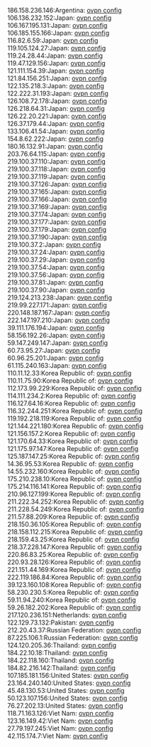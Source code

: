 186.158.236.146:Argentina: [ovpn config](vpn/186_158_236_146.ovpn)  
106.136.232.152:Japan: [ovpn config](vpn/106_136_232_152.ovpn)  
106.167.195.131:Japan: [ovpn config](vpn/106_167_195_131.ovpn)  
106.185.155.166:Japan: [ovpn config](vpn/106_185_155_166.ovpn)  
116.82.6.59:Japan: [ovpn config](vpn/116_82_6_59.ovpn)  
119.105.124.27:Japan: [ovpn config](vpn/119_105_124_27.ovpn)  
119.24.28.44:Japan: [ovpn config](vpn/119_24_28_44.ovpn)  
119.47.129.156:Japan: [ovpn config](vpn/119_47_129_156.ovpn)  
121.111.154.39:Japan: [ovpn config](vpn/121_111_154_39.ovpn)  
121.84.156.251:Japan: [ovpn config](vpn/121_84_156_251.ovpn)  
122.135.218.3:Japan: [ovpn config](vpn/122_135_218_3.ovpn)  
122.222.31.193:Japan: [ovpn config](vpn/122_222_31_193.ovpn)  
126.108.72.178:Japan: [ovpn config](vpn/126_108_72_178.ovpn)  
126.218.64.31:Japan: [ovpn config](vpn/126_218_64_31.ovpn)  
126.22.20.221:Japan: [ovpn config](vpn/126_22_20_221.ovpn)  
126.37.179.44:Japan: [ovpn config](vpn/126_37_179_44.ovpn)  
133.106.41.54:Japan: [ovpn config](vpn/133_106_41_54.ovpn)  
154.8.62.222:Japan: [ovpn config](vpn/154_8_62_222.ovpn)  
180.16.132.91:Japan: [ovpn config](vpn/180_16_132_91.ovpn)  
203.76.64.115:Japan: [ovpn config](vpn/203_76_64_115.ovpn)  
219.100.37.110:Japan: [ovpn config](vpn/219_100_37_110.ovpn)  
219.100.37.118:Japan: [ovpn config](vpn/219_100_37_118.ovpn)  
219.100.37.119:Japan: [ovpn config](vpn/219_100_37_119.ovpn)  
219.100.37.126:Japan: [ovpn config](vpn/219_100_37_126.ovpn)  
219.100.37.165:Japan: [ovpn config](vpn/219_100_37_165.ovpn)  
219.100.37.166:Japan: [ovpn config](vpn/219_100_37_166.ovpn)  
219.100.37.169:Japan: [ovpn config](vpn/219_100_37_169.ovpn)  
219.100.37.174:Japan: [ovpn config](vpn/219_100_37_174.ovpn)  
219.100.37.177:Japan: [ovpn config](vpn/219_100_37_177.ovpn)  
219.100.37.179:Japan: [ovpn config](vpn/219_100_37_179.ovpn)  
219.100.37.190:Japan: [ovpn config](vpn/219_100_37_190.ovpn)  
219.100.37.2:Japan: [ovpn config](vpn/219_100_37_2.ovpn)  
219.100.37.24:Japan: [ovpn config](vpn/219_100_37_24.ovpn)  
219.100.37.29:Japan: [ovpn config](vpn/219_100_37_29.ovpn)  
219.100.37.54:Japan: [ovpn config](vpn/219_100_37_54.ovpn)  
219.100.37.56:Japan: [ovpn config](vpn/219_100_37_56.ovpn)  
219.100.37.81:Japan: [ovpn config](vpn/219_100_37_81.ovpn)  
219.100.37.90:Japan: [ovpn config](vpn/219_100_37_90.ovpn)  
219.124.213.238:Japan: [ovpn config](vpn/219_124_213_238.ovpn)  
219.99.227.171:Japan: [ovpn config](vpn/219_99_227_171.ovpn)  
220.148.187.167:Japan: [ovpn config](vpn/220_148_187_167.ovpn)  
222.147.197.210:Japan: [ovpn config](vpn/222_147_197_210.ovpn)  
39.111.176.194:Japan: [ovpn config](vpn/39_111_176_194.ovpn)  
58.156.192.26:Japan: [ovpn config](vpn/58_156_192_26.ovpn)  
59.147.249.147:Japan: [ovpn config](vpn/59_147_249_147.ovpn)  
60.73.95.27:Japan: [ovpn config](vpn/60_73_95_27.ovpn)  
60.96.25.201:Japan: [ovpn config](vpn/60_96_25_201.ovpn)  
61.115.240.163:Japan: [ovpn config](vpn/61_115_240_163.ovpn)  
110.11.12.33:Korea Republic of: [ovpn config](vpn/110_11_12_33.ovpn)  
110.11.75.90:Korea Republic of: [ovpn config](vpn/110_11_75_90.ovpn)  
112.173.99.229:Korea Republic of: [ovpn config](vpn/112_173_99_229.ovpn)  
114.111.234.2:Korea Republic of: [ovpn config](vpn/114_111_234_2.ovpn)  
116.127.64.16:Korea Republic of: [ovpn config](vpn/116_127_64_16.ovpn)  
116.32.244.251:Korea Republic of: [ovpn config](vpn/116_32_244_251.ovpn)  
119.192.218.119:Korea Republic of: [ovpn config](vpn/119_192_218_119.ovpn)  
121.144.221.180:Korea Republic of: [ovpn config](vpn/121_144_221_180.ovpn)  
121.156.157.2:Korea Republic of: [ovpn config](vpn/121_156_157_2.ovpn)  
121.170.64.33:Korea Republic of: [ovpn config](vpn/121_170_64_33.ovpn)  
121.175.97.147:Korea Republic of: [ovpn config](vpn/121_175_97_147.ovpn)  
125.187.147.25:Korea Republic of: [ovpn config](vpn/125_187_147_25.ovpn)  
14.36.95.53:Korea Republic of: [ovpn config](vpn/14_36_95_53.ovpn)  
14.55.232.160:Korea Republic of: [ovpn config](vpn/14_55_232_160.ovpn)  
175.210.238.10:Korea Republic of: [ovpn config](vpn/175_210_238_10.ovpn)  
175.214.116.141:Korea Republic of: [ovpn config](vpn/175_214_116_141.ovpn)  
210.96.127.199:Korea Republic of: [ovpn config](vpn/210_96_127_199.ovpn)  
211.222.34.252:Korea Republic of: [ovpn config](vpn/211_222_34_252.ovpn)  
211.228.54.249:Korea Republic of: [ovpn config](vpn/211_228_54_249.ovpn)  
211.57.88.209:Korea Republic of: [ovpn config](vpn/211_57_88_209.ovpn)  
218.150.36.105:Korea Republic of: [ovpn config](vpn/218_150_36_105.ovpn)  
218.158.112.215:Korea Republic of: [ovpn config](vpn/218_158_112_215.ovpn)  
218.159.43.25:Korea Republic of: [ovpn config](vpn/218_159_43_25.ovpn)  
218.37.228.147:Korea Republic of: [ovpn config](vpn/218_37_228_147.ovpn)  
220.86.83.25:Korea Republic of: [ovpn config](vpn/220_86_83_25.ovpn)  
220.93.28.126:Korea Republic of: [ovpn config](vpn/220_93_28_126.ovpn)  
221.151.44.169:Korea Republic of: [ovpn config](vpn/221_151_44_169.ovpn)  
222.119.186.84:Korea Republic of: [ovpn config](vpn/222_119_186_84.ovpn)  
39.123.160.108:Korea Republic of: [ovpn config](vpn/39_123_160_108.ovpn)  
58.230.230.5:Korea Republic of: [ovpn config](vpn/58_230_230_5.ovpn)  
59.11.94.240:Korea Republic of: [ovpn config](vpn/59_11_94_240.ovpn)  
59.26.182.202:Korea Republic of: [ovpn config](vpn/59_26_182_202.ovpn)  
217.120.236.151:Netherlands: [ovpn config](vpn/217_120_236_151.ovpn)  
122.129.73.132:Pakistan: [ovpn config](vpn/122_129_73_132.ovpn)  
212.20.43.37:Russian Federation: [ovpn config](vpn/212_20_43_37.ovpn)  
87.225.106.1:Russian Federation: [ovpn config](vpn/87_225_106_1.ovpn)  
124.120.205.36:Thailand: [ovpn config](vpn/124_120_205_36.ovpn)  
184.22.10.18:Thailand: [ovpn config](vpn/184_22_10_18.ovpn)  
184.22.118.160:Thailand: [ovpn config](vpn/184_22_118_160.ovpn)  
184.82.216.142:Thailand: [ovpn config](vpn/184_82_216_142.ovpn)  
107.185.181.156:United States: [ovpn config](vpn/107_185_181_156.ovpn)  
23.164.240.140:United States: [ovpn config](vpn/23_164_240_140.ovpn)  
45.48.130.53:United States: [ovpn config](vpn/45_48_130_53.ovpn)  
50.123.107.156:United States: [ovpn config](vpn/50_123_107_156.ovpn)  
76.27.202.13:United States: [ovpn config](vpn/76_27_202_13.ovpn)  
118.71.163.126:Viet Nam: [ovpn config](vpn/118_71_163_126.ovpn)  
123.16.149.42:Viet Nam: [ovpn config](vpn/123_16_149_42.ovpn)  
27.79.197.245:Viet Nam: [ovpn config](vpn/27_79_197_245.ovpn)  
42.115.174.7:Viet Nam: [ovpn config](vpn/42_115_174_7.ovpn)  
